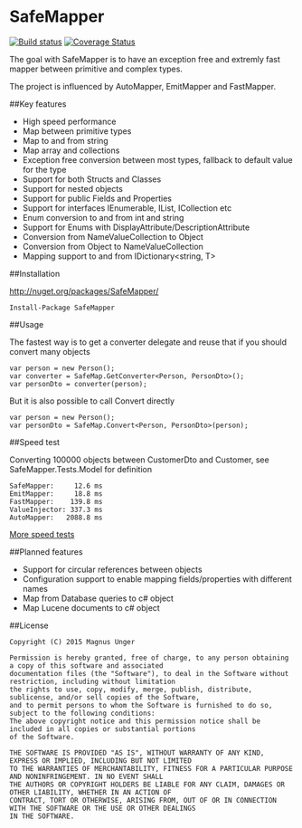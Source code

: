 SafeMapper
=============

[![Build status](https://ci.appveyor.com/api/projects/status/skkynthpqot0bmo4?svg=true)](https://ci.appveyor.com/project/unger/safemapper) [![Coverage Status](https://coveralls.io/repos/unger/SafeMapper/badge.svg)](https://coveralls.io/r/unger/SafeMapper)

The goal with SafeMapper is to have an exception free and extremly fast mapper between primitive and complex types.

The project is influenced by AutoMapper, EmitMapper and FastMapper.

##Key features

- High speed performance
- Map between primitive types
- Map to and from string 
- Map array and collections
- Exception free conversion between most types, fallback to default value for the type
- Support for both Structs and Classes
- Support for nested objects
- Support for public Fields and Properties
- Support for interfaces IEnumerable<T>, IList<T>, ICollection<T> etc
- Enum conversion to and from int and string
- Support for Enums with DisplayAttribute/DescriptionAttribute
- Conversion from NameValueCollection to Object
- Conversion from Object to NameValueCollection
- Mapping support to and from IDictionary&lt;string, T&gt;

##Installation

http://nuget.org/packages/SafeMapper/

    Install-Package SafeMapper

##Usage

The fastest way is to get a converter delegate and reuse that if you should convert many objects

    var person = new Person();
    var converter = SafeMap.GetConverter<Person, PersonDto>();
    var personDto = converter(person);

But it is also possible to call Convert directly 

    var person = new Person();
    var personDto = SafeMap.Convert<Person, PersonDto>(person);

##Speed test

Converting 100000 objects between CustomerDto and Customer, see SafeMapper.Tests.Model for definition

    SafeMapper:     12.6 ms
    EmitMapper:     18.8 ms
    FastMapper:    139.8 ms
    ValueInjector: 337.3 ms
    AutoMapper:   2088.8 ms

[More speed tests](SPEEDTESTS.md)

##Planned features

- Support for circular references between objects
- Configuration support to enable mapping fields/properties with different names
- Map from Database queries to c# object
- Map Lucene documents to c# object

##License

    Copyright (C) 2015 Magnus Unger
    
    Permission is hereby granted, free of charge, to any person obtaining a copy of this software and associated 
    documentation files (the "Software"), to deal in the Software without restriction, including without limitation 
    the rights to use, copy, modify, merge, publish, distribute, sublicense, and/or sell copies of the Software, 
    and to permit persons to whom the Software is furnished to do so, subject to the following conditions:
    The above copyright notice and this permission notice shall be included in all copies or substantial portions 
    of the Software.
    
    THE SOFTWARE IS PROVIDED "AS IS", WITHOUT WARRANTY OF ANY KIND, EXPRESS OR IMPLIED, INCLUDING BUT NOT LIMITED 
    TO THE WARRANTIES OF MERCHANTABILITY, FITNESS FOR A PARTICULAR PURPOSE AND NONINFRINGEMENT. IN NO EVENT SHALL 
    THE AUTHORS OR COPYRIGHT HOLDERS BE LIABLE FOR ANY CLAIM, DAMAGES OR OTHER LIABILITY, WHETHER IN AN ACTION OF 
    CONTRACT, TORT OR OTHERWISE, ARISING FROM, OUT OF OR IN CONNECTION WITH THE SOFTWARE OR THE USE OR OTHER DEALINGS 
    IN THE SOFTWARE.
